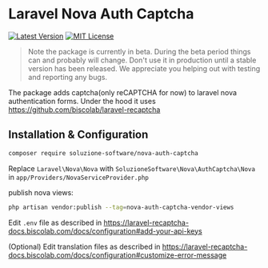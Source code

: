 # Laravel Nova Auth Captcha
[![Latest Version](http://img.shields.io/packagist/v/soluzione-software/nova-auth-captcha.svg?label=Release&style=for-the-badge)](https://packagist.org/packages/soluzione-software/nova-auth-captcha)
[![MIT License](https://img.shields.io/github/license/soluzione-software/nova-auth-captcha.svg?label=License&color=blue&style=for-the-badge)](https://github.com/soluzione-software/nova-auth-captcha/blob/master/LICENSE.md)

> Note the package is currently in beta. During the beta period things can and probably will change. Don't use it in production until a stable version has been released. We appreciate you helping out with testing and reporting any bugs.

The package adds captcha(only reCAPTCHA for now) to laravel nova authentication forms. Under the hood it uses https://github.com/biscolab/laravel-recaptcha

## Installation & Configuration

```bash
composer require soluzione-software/nova-auth-captcha
```

Replace `Laravel\Nova\Nova` with `SoluzioneSoftware\Nova\AuthCaptcha\Nova` in `app/Providers/NovaServiceProvider.php`

publish nova views:
```bash
php artisan vendor:publish --tag=nova-auth-captcha-vendor-views
```

Edit `.env` file as described in https://laravel-recaptcha-docs.biscolab.com/docs/configuration#add-your-api-keys

(Optional) Edit translation files as described in https://laravel-recaptcha-docs.biscolab.com/docs/configuration#customize-error-message

